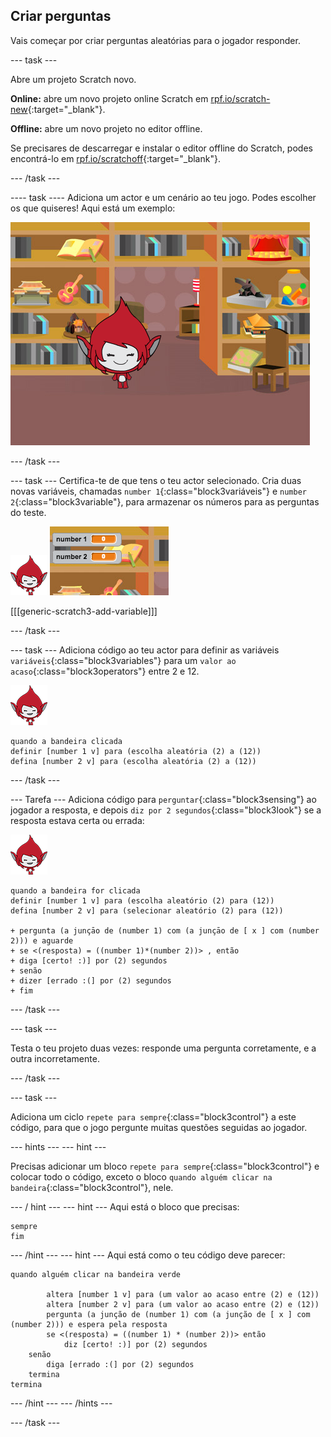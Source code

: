 ## Criar perguntas

Vais começar por criar perguntas aleatórias para o jogador responder.

\--- task \---

Abre um projeto Scratch novo.

**Online:** abre um novo projeto online Scratch em [rpf.io/scratch-new](http://rpf.io/scratchon){:target="_blank"}.

**Offline:** abre um novo projeto no editor offline.

Se precisares de descarregar e instalar o editor offline do Scratch, podes encontrá-lo em [rpf.io/scratchoff](http://rpf.io/scratchoff){:target="_blank"}.

\--- /task \---

\---- task \---- Adiciona um actor e um cenário ao teu jogo. Podes escolher os que quiseres! Aqui está um exemplo:

![captura de ecrã](images/brain-setting.png)

\--- /task \---

\--- task \--- Certifica-te de que tens o teu actor selecionado. Cria duas novas variáveis, chamadas `number 1`{:class="block3variáveis"} e `number 2`{:class="block3variable"}, para armazenar os números para as perguntas do teste.

![captura de ecrã](images/giga-sprite.png) ![captura de ecrã](images/brain-variables.png)

[[[generic-scratch3-add-variable]]]

\--- /task \---

\--- task \--- Adiciona código ao teu actor para definir as variáveis `variáveis`{:class="block3variables"} para um `valor ao acaso`{:class="block3operators"} entre 2 e 12.

![captura de ecrã](images/giga-sprite.png)

```blocks3
quando a bandeira clicada
definir [number 1 v] para (escolha aleatória (2) a (12))
defina [number 2 v] para (escolha aleatória (2) a (12))
```

\--- /task \---

\--- Tarefa \--- Adiciona código para `perguntar`{:class="block3sensing"} ao jogador a resposta, e depois `diz por 2 segundos`{:class="block3look"} se a resposta estava certa ou errada:

![captura de ecrã](images/giga-sprite.png)

```blocks3
quando a bandeira for clicada
definir [number 1 v] para (escolha aleatório (2) para (12))
defina [number 2 v] para (selecionar aleatório (2) para (12))

+ pergunta (a junçāo de (number 1) com (a junçāo de [ x ] com (number 2))) e aguarde
+ se <(resposta) = ((number 1)*(number 2))> , então
+ diga [certo! :)] por (2) segundos
+ senão
+ dizer [errado :(] por (2) segundos
+ fim
```

\--- /task \---

\--- task \---

Testa o teu projeto duas vezes: responde uma pergunta corretamente, e a outra incorretamente.

\--- /task \---

\--- task \---

Adiciona um ciclo `repete para sempre`{:class="block3control"} a este código, para que o jogo pergunte muitas questões seguidas ao jogador.

\--- hints \--- \--- hint \---

Precisas adicionar um bloco `repete para sempre`{:class="block3control"} e colocar todo o código, exceto o bloco `quando alguém clicar na bandeira`{:class="block3control"}, nele.

\--- / hint \--- \--- hint \--- Aqui está o bloco que precisas:

```blocks3
sempre
fim
```

\--- /hint \--- \--- hint \--- Aqui está como o teu código deve parecer:

```blocks3
quando alguém clicar na bandeira verde

        altera [number 1 v] para (um valor ao acaso entre (2) e (12))
        altera [number 2 v] para (um valor ao acaso entre (2) e (12))
        pergunta (a junção de (number 1) com (a junção de [ x ] com (number 2))) e espera pela resposta
        se <(resposta) = ((number 1) * (number 2))> então 
            diz [certo! :)] por (2) segundos
    senão
        diga [errado :(] por (2) segundos
    termina
termina
```

\--- /hint \--- \--- /hints \---

\--- /task \---